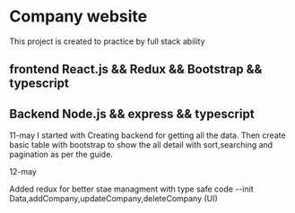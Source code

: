 # Company website

This project is created to practice by full stack ability

## frontend React.js && Redux && Bootstrap && typescript

## Backend Node.js && express && typescript

11-may
I started with Creating backend for getting all the data.
Then create basic table with bootstrap to show the all detail with sort,searching and pagination
as per the guide.

12-may

Added redux for better stae managment with type safe code
--init Data,addCompany,updateCompany,deleteCompany (UI)
